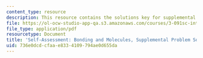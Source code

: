 ```yaml
---
content_type: resource
description: This resource contains the solutions key for supplemental exam problems.
file: https://ol-ocw-studio-app-qa.s3.amazonaws.com/courses/3-091sc-introduction-to-solid-state-chemistry-fall-2010/736e0dcdcfaae8334109794ae0d655da_MIT3_091SCF09_sa2_supp_sol.pdf
file_type: application/pdf
resourcetype: Document
title: 'Self-Assessment: Bonding and Molecules, Supplemental Problem Solutions'
uid: 736e0dcd-cfaa-e833-4109-794ae0d655da
---
```

